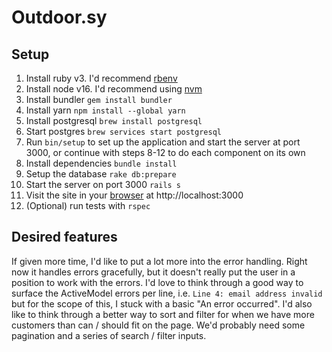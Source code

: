# Outdoor.sy
## Setup
1. Install ruby v3. I'd recommend [rbenv](https://github.com/rbenv/rbenv)
2. Install node v16. I'd recommend using [nvm](https://github.com/nvm-sh/nvm)
3. Install bundler `gem install bundler`
4. Install yarn `npm install --global yarn`
5. Install postgresql `brew install postgresql`
6. Start postgres `brew services start postgresql`
7. Run `bin/setup` to set up the application and start the server at port 3000, or continue with steps 8-12 to do each component on its own
8. Install dependencies `bundle install`
9. Setup the database `rake db:prepare`
10. Start the server on port 3000 `rails s`
11. Visit the site in your [browser](http://localhost:3000) at http://localhost:3000
12. (Optional) run tests with `rspec`

## Desired features

If given more time, I'd like to put a lot more into the error handling. Right now it handles errors gracefully, but it doesn't really put the user in a position to work with the errors. I'd love to think through a good way to surface the ActiveModel errors per line, i.e. `Line 4: email address invalid` but for the scope of this, I stuck with a basic "An error occurred". I'd also like to think through a better way to sort and filter for when we have more customers than can / should fit on the page. We'd probably need some pagination and a series of search / filter inputs.
